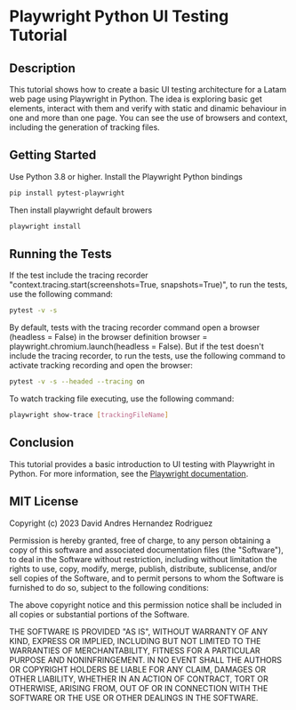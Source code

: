 # Playwright Python UI Testing Tutorial

## Description

This tutorial shows how to create a basic UI testing architecture for a Latam web page using Playwright in Python.
The idea is exploring basic get elements, interact with them and verify with static and dinamic behaviour in one and more than one page. You can see the use of browsers and context, including the generation of tracking files.

## Getting Started

Use Python 3.8 or higher.
Install the Playwright Python bindings

```bash
pip install pytest-playwright
```

Then install playwright default browers

```bash
playwright install
```

## Running the Tests

If the test include the tracing recorder "context.tracing.start(screenshots=True, snapshots=True)", to run the tests, use the following command:

```bash
pytest -v -s
```

By default, tests with the tracing recorder command open a browser (headless = False) in the browser definition browser = playwright.chromium.launch(headless = False).
But if the test doesn't include the tracing recorder, to run the tests, use the following command to activate tracking recording and open the browser:

```bash
pytest -v -s --headed --tracing on
```

To watch tracking file executing, use the following command:

```bash
playwright show-trace [trackingFileName]
```

## Conclusion

This tutorial provides a basic introduction to UI testing with Playwright in Python. For more information, see the [Playwright documentation](https://playwright.dev/python/docs/intro).

## MIT License

Copyright (c) 2023 David Andres Hernandez Rodriguez

Permission is hereby granted, free of charge, to any person obtaining a copy
of this software and associated documentation files (the "Software"), to deal
in the Software without restriction, including without limitation the rights
to use, copy, modify, merge, publish, distribute, sublicense, and/or sell
copies of the Software, and to permit persons to whom the Software is
furnished to do so, subject to the following conditions:

The above copyright notice and this permission notice shall be included in all
copies or substantial portions of the Software.

THE SOFTWARE IS PROVIDED "AS IS", WITHOUT WARRANTY OF ANY KIND, EXPRESS OR
IMPLIED, INCLUDING BUT NOT LIMITED TO THE WARRANTIES OF MERCHANTABILITY,
FITNESS FOR A PARTICULAR PURPOSE AND NONINFRINGEMENT. IN NO EVENT SHALL THE
AUTHORS OR COPYRIGHT HOLDERS BE LIABLE FOR ANY CLAIM, DAMAGES OR OTHER
LIABILITY, WHETHER IN AN ACTION OF CONTRACT, TORT OR OTHERWISE, ARISING FROM,
OUT OF OR IN CONNECTION WITH THE SOFTWARE OR THE USE OR OTHER DEALINGS IN THE
SOFTWARE.
